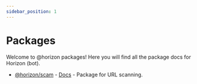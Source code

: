 ```yaml
---
sidebar_position: 1
---
```


# Packages

Welcome to @horizon packages! Here you will find all the package docs for Horizon (bot).

- [@horizon/scam](https://npm.im/@horizon/scam) - [Docs](scam/intro) - Package for URL scanning.